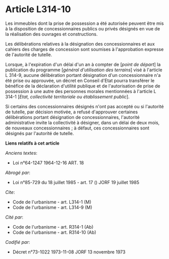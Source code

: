 # Article L314-10

Les immeubles dont la prise de possession a été autorisée peuvent être mis à la disposition de concessionnaires publics ou
privés désignés en vue de la réalisation des ouvrages et constructions.

Les délibérations relatives à la désignation des concessionnaires et aux cahiers des charges de concession sont soumises à
l'approbation expresse de l'autorité de tutelle.

Lorsque, à l'expiration d'un délai d'un an à compter de [*point de départ*] la publication du programme [*général
d'utilisation des terrains*] visé à l'article L 314-9, aucune délibération portant désignation d'un concessionnaire n'a été
prise ou approuvée, un décret en Conseil d'Etat pourra transférer le bénéfice de la déclaration d'utilité publique et de
l'autorisation de prise de possession à une autre des personnes morales mentionnées à l'article L 314-1 [*Etat, collectivité
territoriale ou établissement public*].

Si certains des concessionnaires désignés n'ont pas accepté ou si l'autorité de tutelle, par décision motivée, a refusé
d'approuver certaines délibérations portant désignation de concessionnaires, l'autorité administrative invite la collectivité
à désigner, dans un délai de deux mois, de nouveaux concessionnaires ; à défaut, ces concessionnaires sont désignés par
l'autorité de tutelle.

**Liens relatifs à cet article**

_Anciens textes_:

  - Loi n°64-1247 1964-12-16 ART. 18

_Abrogé par_:

  - Loi n°85-729 du 18 juillet 1985 - art. 17 () JORF 19 juillet 1985

_Cite_:

  - Code de l'urbanisme - art. L314-1 (M)
  - Code de l'urbanisme - art. L314-9 (M)

_Cité par_:

  - Code de l'urbanisme - art. R314-1 (Ab)
  - Code de l'urbanisme - art. R314-10 (Ab)

_Codifié par_:

  - Décret n°73-1022 1973-11-08 JORF 13 novembre 1973
